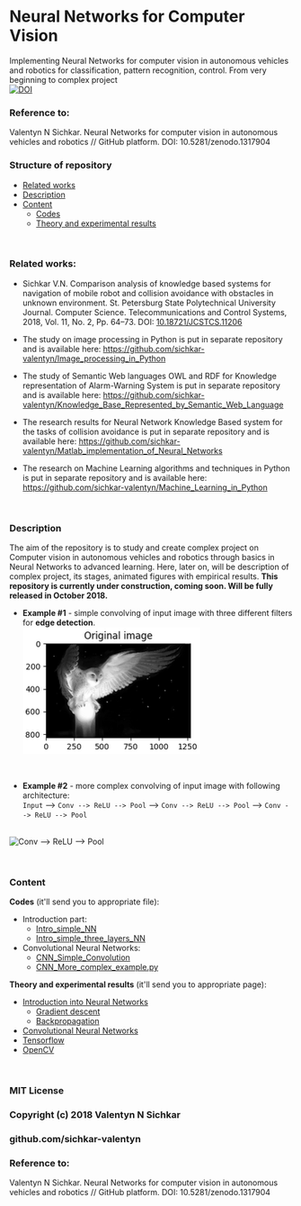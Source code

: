 # Neural Networks for Computer Vision
Implementing Neural Networks for computer vision in autonomous vehicles and robotics for classification, pattern recognition, control. From very beginning to complex project
<br/>[![DOI](https://zenodo.org/badge/DOI/10.5281/zenodo.1317904.svg)](https://doi.org/10.5281/zenodo.1317904)

### Reference to:
Valentyn N Sichkar. Neural Networks for computer vision in autonomous vehicles and robotics // GitHub platform. DOI: 10.5281/zenodo.1317904

### Structure of repository
* <a href="#Related works">Related works</a>
* <a href="#Description">Description</a>
* <a href="#Content">Content</a>
  * <a href="#Codes">Codes</a>
  * <a href="#Theory and experimental results">Theory and experimental results</a>

<br/>

### <a name="Related works">Related works:</a>
* Sichkar V.N. Comparison analysis of knowledge based systems for navigation of mobile robot and collision avoidance with obstacles in unknown environment. St. Petersburg State Polytechnical University Journal. Computer Science. Telecommunications and Control Systems, 2018, Vol. 11, No. 2, Pp. 64–73. DOI: <a href="https://doi.org/10.18721/JCSTCS.11206" target="_blank">10.18721/JCSTCS.11206</a>

* The study on image processing in Python is put in separate repository and is available here: https://github.com/sichkar-valentyn/Image_processing_in_Python

* The study of Semantic Web languages OWL and RDF for Knowledge representation of Alarm-Warning System is put in separate repository and is available here: https://github.com/sichkar-valentyn/Knowledge_Base_Represented_by_Semantic_Web_Language

* The research results for Neural Network Knowledge Based system for the tasks of collision avoidance is put in separate repository and is available here: https://github.com/sichkar-valentyn/Matlab_implementation_of_Neural_Networks

* The research on Machine Learning algorithms and techniques in Python is put in separate repository and is available here: https://github.com/sichkar-valentyn/Machine_Learning_in_Python

<br/>

### <a name="Description">Description</a>
The aim of the repository is to study and create complex project on Computer vision in autonomous vehicles and robotics through basics in Neural Networks to advanced learning. Here, later on, will be description of complex project, its stages, animated figures with empirical results. **This repository is currently under construction, coming soon. Will be fully released in October 2018.**

* **Example #1** - simple convolving of input image with three different filters for **edge detection**.
<br/><img src="images/Simple_Convolution.gif" alt="Simple Convolution" width=315 height=225>

<br/>

* **Example #2** - more complex convolving of input image with following architecture:
<br/>`Input` --> `Conv --> ReLU --> Pool` --> `Conv --> ReLU --> Pool` --> `Conv --> ReLU --> Pool`

<br/><img src="images/CNN_More_complex_example.gif" alt="Conv --> ReLU --> Pool">

<br/>

### <a name="Content">Content</a>
**<a name="Codes">Codes</a>** (it'll send you to appropriate file):
* Introduction part:
  * [Intro_simple_NN](https://github.com/sichkar-valentyn/Neural_Networks_for_Computer_Vision/blob/master/Codes/Intro_simple_NN.py)
  * [Intro_simple_three_layers_NN](https://github.com/sichkar-valentyn/Neural_Networks_for_Computer_Vision/blob/master/Codes/Intro_simple_three_layers_NN.py)
* Convolutional Neural Networks:
  * [CNN_Simple_Convolution](https://github.com/sichkar-valentyn/Neural_Networks_for_Computer_Vision/blob/master/Codes/CNN_Simple_Convolution.py)
  * [CNN_More_complex_example.py](https://github.com/sichkar-valentyn/Neural_Networks_for_Computer_Vision/blob/master/Codes/CNN_More_complex_example.py)

**<a name="Theory and experimental results">Theory and experimental results</a>** (it'll send you to appropriate page):
* [Introduction into Neural Networks](https://github.com/sichkar-valentyn/Neural_Networks_for_Computer_Vision/blob/master/Theory/Introduction.md)
  * [Gradient descent](https://github.com/sichkar-valentyn/Neural_Networks_for_Computer_Vision/blob/master/Theory/Gradient_descent.md)
  * [Backpropagation](https://github.com/sichkar-valentyn/Neural_Networks_for_Computer_Vision/blob/master/Theory/Backpropagation.md)
* [Convolutional Neural Networks](https://github.com/sichkar-valentyn/Neural_Networks_for_Computer_Vision/blob/master/Theory/Convolutional_Neural_Network.md)
* [Tensorflow](https://github.com/sichkar-valentyn/Neural_Networks_for_Computer_Vision/blob/master/Theory/Tensorflow.md)
* [OpenCV](https://github.com/sichkar-valentyn/Neural_Networks_for_Computer_Vision/blob/master/Theory/OpenCV.md)

<br/>

### MIT License
### Copyright (c) 2018 Valentyn N Sichkar
### github.com/sichkar-valentyn
### Reference to:
Valentyn N Sichkar. Neural Networks for computer vision in autonomous vehicles and robotics // GitHub platform. DOI: 10.5281/zenodo.1317904
